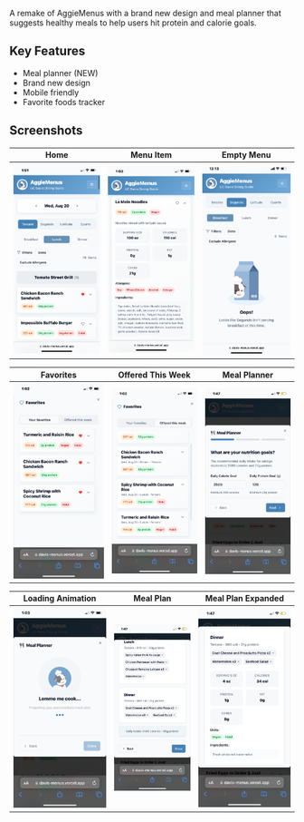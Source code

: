 A remake of AggieMenus with a brand new design and meal planner that suggests healthy meals
to help users hit protein and calorie goals.

## Key Features
- Meal planner (NEW)
- Brand new design
- Mobile friendly
- Favorite foods tracker

## Screenshots

| Home | Menu Item | Empty Menu |
|--------------|--------------|--------------|
|![Screenshot 1](./screenshots/home-page.JPG)|![Screenshot 2](./screenshots/menu-item.PNG)|![Screenshot 3](./screenshots/empty-menu.PNG)|

| Favorites | Offered This Week | Meal Planner |
|--------------|--------------|--------------|
|![Screenshot 4](./screenshots/favorites.PNG)|![Screenshot 5](./screenshots/offered-this-week.PNG)|![Screenshot 6](./screenshots/meal-planner-step-1.PNG)|

| Loading Animation | Meal Plan | Meal Plan Expanded |
|--------------|--------------|--------------|
|![Screenshot 7](./screenshots/meal-planner-loading.PNG)|![Screenshot 8](./screenshots/meal-plan.PNG)|![Screenshot 9](./screenshots/meal-plan-expanded.PNG)|